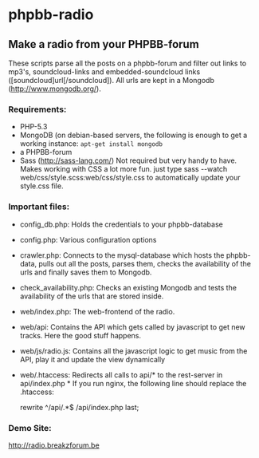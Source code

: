 phpbb-radio
===========
 
## Make a radio from your PHPBB-forum
These scripts parse all the posts on a phpbb-forum and filter out links to mp3's, soundcloud-links and embedded-soundcloud links ([soundcloud]url[/soundcloud]).
All urls are kept in a Mongodb (http://www.mongodb.org/). 

### Requirements:
*    PHP-5.3
*    MongoDB (on debian-based servers, the following is enough to get a working instance: `apt-get install mongodb`
*    a PHPBB-forum
*    Sass (http://sass-lang.com/) Not required but very handy to have. Makes working with CSS a lot more fun. just type sass --watch web/css/style.scss:web/css/style.css to automatically update your style.css file.


### Important files:
*    config_db.php: Holds the credentials to your phpbb-database
*    config.php: Various configuration options
*    crawler.php: Connects to the mysql-database which hosts the phpbb-data, pulls out all the posts, parses them, checks the availability of the urls and finally saves them to Mongodb.
*    check_availability.php: Checks an existing Mongodb and tests the availability of the urls that are stored inside.
*    web/index.php: The web-frontend of the radio.
*    web/api: Contains the API which gets called by javascript to get new tracks. Here the good stuff happens.
*    web/js/radio.js: Contains all the javascript logic to get music from the API, play it and update the view dynamically
*    web/.htaccess: Redirects all calls to api/* to the rest-server in api/index.php
                                               * 
     If you run nginx, the following line should replace the .htaccess: 

        rewrite ^/api/.*$ /api/index.php last;

### Demo Site:
http://radio.breakzforum.be

